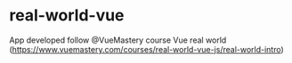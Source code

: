 # real-world-vue

App developed follow @VueMastery course Vue real world (https://www.vuemastery.com/courses/real-world-vue-js/real-world-intro)
